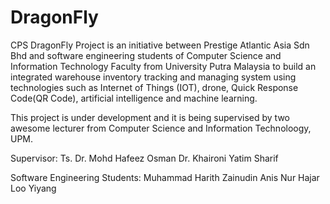 # DragonFly
CPS DragonFly Project is an initiative between Prestige Atlantic Asia Sdn Bhd and software engineering students of Computer Science and Information Technology Faculty from University Putra Malaysia to build an integrated warehouse inventory tracking and managing system using technologies such as Internet of Things (IOT), drone, Quick Response Code(QR Code), artificial intelligence and machine learning.

This project is under development and it is being supervised by two awesome lecturer from Computer Science and Information Technoloogy, UPM.

Supervisor:
Ts. Dr. Mohd Hafeez Osman
Dr. Khaironi Yatim Sharif

Software Engineering Students:
Muhammad Harith Zainudin
Anis Nur Hajar
Loo Yiyang
